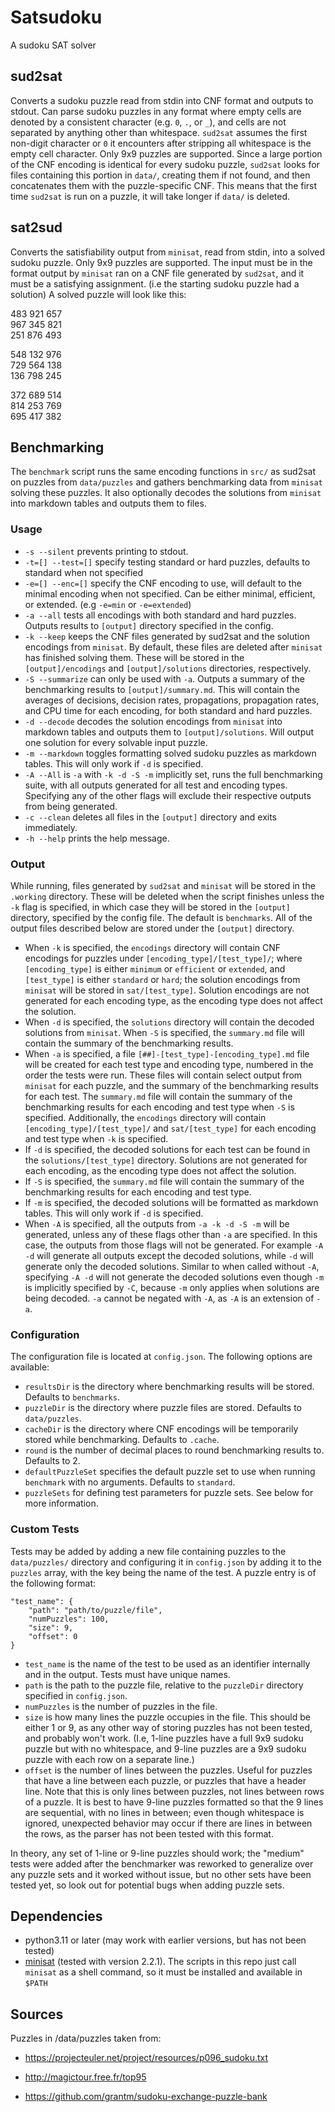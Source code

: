 # Satsudoku
A sudoku SAT solver

## sud2sat
Converts a sudoku puzzle read from stdin into CNF format and outputs to stdout.
Can parse sudoku puzzles in any format where empty cells are denoted by a consistent character (e.g. `0`, `.`, or `_`), and cells are not separated by anything other than whitespace. `sud2sat` assumes the first non-digit character or `0` it encounters after stripping all whitespace is the empty cell character. Only 9x9 puzzles are supported. Since a large portion of the CNF encoding is identical for every sudoku puzzle, `sud2sat` looks for files containing this portion in `data/`, creating them if not found, and then concatenates them with the puzzle-specific CNF. This means that the first time `sud2sat` is run on a puzzle, it will take longer if `data/` is deleted.
## sat2sud
Converts the satisfiability output from `minisat`, read from stdin, into a solved sudoku puzzle.
Only 9x9 puzzles are supported. The input must be in the format output by `minisat` ran on a CNF file generated by `sud2sat`, and it must be a satisfying assignment. (i.e the starting sudoku puzzle had a solution) A solved puzzle will look like this:  

483 921 657  
967 345 821   
251 876 493   

548 132 976  
729 564 138   
136 798 245   
 
372 689 514   
814 253 769   
695 417 382  

## Benchmarking
The `benchmark` script runs the same encoding functions in `src/` as sud2sat on puzzles from `data/puzzles` and gathers benchmarking data from `minisat` solving these puzzles. It also optionally decodes the solutions from `minisat` into markdown tables and outputs them to files.
### Usage
-  `-s --silent` prevents printing to stdout.
- `-t=[] --test=[]` specify testing standard or hard puzzles, defaults to standard when not specified
- `-e=[] --enc=[]` specify the CNF encoding to use, will default to the minimal encoding when not specified. Can be either minimal, efficient, or extended. (e.g `-e=min` or `-e=extended`)
- `-a --all` tests all encodings with both standard and hard puzzles. Outputs results to `[output]` directory specified in the config.
- `-k --keep` keeps the CNF files generated by sud2sat and the solution encodings from `minisat`. By default, these files are deleted after `minisat` has finished solving them. These will be stored in the `[output]/encodings` and `[output]/solutions` directories, respectively.
- `-S --summarize` can only be used with `-a`. Outputs a summary of the benchmarking results to `[output]/summary.md`. This will contain the averages of decisions, decision rates, propagations, propagation rates, and CPU time for each encoding, for both standard and hard puzzles.
- `-d --decode` decodes the solution encodings from `minisat` into markdown tables and outputs them to `[output]/solutions`. Will output one solution for every solvable input puzzle.
- `-m --markdown` toggles formatting solved sudoku puzzles as markdown tables. This will only work if `-d` is specified.
- `-A --All` is `-a` with `-k -d -S -m` implicitly set, runs the full benchmarking suite, with all outputs generated for all test and encoding types. Specifying any of the other flags will exclude their respective outputs from being generated.
- `-c --clean` deletes all files in the `[output]` directory and exits immediately.
- `-h --help` prints the help message.

### Output
While running, files generated by `sud2sat` and `minisat` will be stored in the `.working` directory. These will be deleted when the script finishes unless the `-k` flag is specified, in which case they will be stored in the `[output]` directory, specified by the config file. The default is `benchmarks`.
All of the output files described below are stored under the `[output]` directory.
- When `-k` is specified, the `encodings` directory will contain CNF encodings for puzzles under `[encoding_type]/[test_type]/`; where `[encoding_type]` is either `minimum` or `efficient` or `extended`, and `[test_type]` is either `standard` or `hard`; the solution encodings from `minisat` will be stored in `sat/[test_type]`. Solution encodings are not generated for each encoding type, as the encoding type does not affect the solution.
- When `-d` is specified, the `solutions` directory will contain the decoded solutions from `minisat`. When `-S` is specified, the `summary.md` file will contain the summary of the benchmarking results.
- When `-a` is specified, a file `[##]-[test_type]-[encoding_type].md` file will be created for each test type and encoding type, numbered in the order the tests were run. These files will contain select output from `minisat` for each puzzle, and the summary of the benchmarking results for each test. The `summary.md` file will contain the summary of the benchmarking results for each encoding and test type when `-S` is specified. Additionally, the `encodings` directory will contain `[encoding_type]/[test_type]/` and `sat/[test_type]` for each encoding and test type when `-k` is specified.
- If `-d` is specified, the decoded solutions for each test can be found in the `solutions/[test_type]` directory. Solutions are not generated for each encoding, as the encoding type does not affect the solution.
- If `-S` is specified, the `summary.md` file will contain the summary of the benchmarking results for each encoding and test type.
- If `-m` is specified, the decoded solutions will be formatted as markdown tables. This will only work if `-d` is specified.
- When `-A` is specified, all the outputs from `-a -k -d -S -m` will be generated, unless any of these flags other than `-a` are specified. In this case, the outputs from those flags will not be generated. For example `-A -d` will generate all outputs except the decoded solutions, while `-d` will generate only the decoded solutions. Similar to when called without `-A`, specifying `-A -d` will not generate the decoded solutions even though `-m` is implicitly specified by `-C`, because `-m` only applies when solutions are being decoded. `-a` cannot be negated with `-A`, as `-A` is an extension of `-a`.

### Configuration
The configuration file is located at `config.json`. The following options are available:
- `resultsDir` is the directory where benchmarking results will be stored. Defaults to `benchmarks`.
- `puzzleDir` is the directory where puzzle files are stored. Defaults to `data/puzzles`.
- `cacheDir` is the directory where CNF encodings will be temporarily stored while benchmarking. Defaults to `.cache`.
- `round` is the number of decimal places to round benchmarking results to. Defaults to 2.
- `defaultPuzzleSet` specifies the default puzzle set to use when running `benchmark` with no arguments. Defaults to `standard`.
- `puzzleSets` for defining test parameters for puzzle sets. See below for more information.

### Custom Tests

Tests may be added by adding a new file containing puzzles to the `data/puzzles/` directory and configuring it in `config.json` by adding it to the `puzzles` array, with the key being the name of the test. A puzzle entry is of the following format:
```
"test_name": {
    "path": "path/to/puzzle/file",
    "numPuzzles": 100,
    "size": 9,
    "offset": 0
}
```
- `test_name` is the name of the test to be used as an identifier internally and in the output. Tests must have unique names.
- `path` is the path to the puzzle file, relative to the `puzzleDir` directory specified in `config.json`.
- `numPuzzles` is the number of puzzles in the file.
- `size` is how many lines the puzzle occupies in the file. This should be either 1 or 9, as any other way of storing puzzles has not been tested, and probably won't work. (I.e, 1-line puzzles have a full 9x9 sudoku puzzle but with no whitespace, and 9-line puzzles are a 9x9 sudoku puzzle with each row on a separate line.) 
- `offset` is the number of lines between the puzzles. Useful for puzzles that have a line between each puzzle, or puzzles that have a header line. Note that this is only lines between puzzles, not lines between rows of a puzzle. It is best to have 9-line puzzles formatted so that the 9 lines are sequential, with no lines in between; even though whitespace is ignored, unexpected behavior may occur if there are lines in between the rows, as the parser has not been tested with this format.

In theory, any set of 1-line or 9-line puzzles should work; the "medium" tests were added after the benchmarker was reworked to generalize over any puzzle sets and it worked without issue, but no other sets have been tested yet, so look out for potential bugs when adding puzzle sets.
  
## Dependencies
- python3.11 or later (may work with earlier versions, but has not been tested)
- [minisat](http://minisat.se/) (tested with version 2.2.1). The scripts in this repo just call `minisat` as a shell command, so it must be installed and available in `$PATH`
## Sources
Puzzles in /data/puzzles taken from:
- https://projecteuler.net/project/resources/p096_sudoku.txt

- http://magictour.free.fr/top95

- https://github.com/grantm/sudoku-exchange-puzzle-bank
